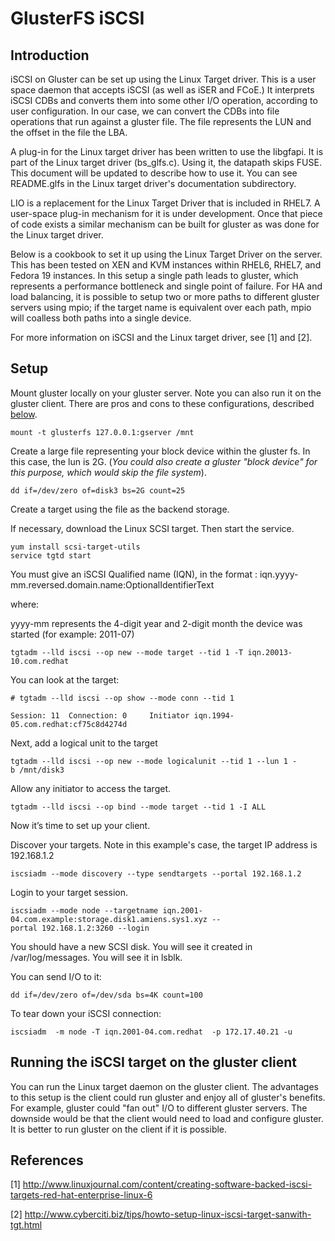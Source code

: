 # GlusterFS iSCSI

## Introduction

iSCSI on Gluster can be set up using the Linux Target driver. This is a user space daemon that accepts iSCSI (as well as iSER and FCoE.) It interprets iSCSI CDBs and converts them into some other I/O operation, according to user configuration. In our case, we can convert the CDBs into file operations that run against a gluster file. The file represents the LUN and the offset in the file the LBA.

A plug-in for the Linux target driver has been written to use the libgfapi. It is part of the Linux target driver (bs_glfs.c). Using it, the datapath skips FUSE. This document will be updated to describe how to use it. You can see README.glfs in the Linux target driver's documentation subdirectory.

LIO is a replacement for the Linux Target Driver that is included in RHEL7. A user-space plug-in mechanism for it is under development. Once that piece of code exists a similar mechanism can be built for gluster as was done for the Linux target driver.

Below is a cookbook to set it up using the Linux Target Driver on the server. This has been tested on XEN and KVM instances within RHEL6, RHEL7, and Fedora 19 instances. In this setup a single path leads to gluster, which represents a performance bottleneck and single point of failure. For HA and load balancing, it is possible to setup two or more paths to different gluster servers using mpio; if the target name is equivalent over each path, mpio will coalless both paths into a single device.

For more information on iSCSI and the Linux target driver, see [1] and [2].

## Setup

Mount gluster locally on your gluster server. Note you can also run it on the gluster client. There are pros and cons to these configurations, described [below](#Running_the_target_on_the_gluster_client "wikilink").

```console
mount -t glusterfs 127.0.0.1:gserver /mnt
```

Create a large file representing your block device within the gluster fs. In this case, the lun is 2G. (_You could also create a gluster "block device" for this purpose, which would skip the file system_).

```console
dd if=/dev/zero of=disk3 bs=2G count=25
```

Create a target using the file as the backend storage.

If necessary, download the Linux SCSI target. Then start the service.

```console
yum install scsi-target-utils
service tgtd start
```

You must give an iSCSI Qualified name (IQN), in the format : iqn.yyyy-mm.reversed.domain.name:OptionalIdentifierText

where:

yyyy-mm represents the 4-digit year and 2-digit month the device was started (for example: 2011-07)

```console
tgtadm --lld iscsi --op new --mode target --tid 1 -T iqn.20013-10.com.redhat
```

You can look at the target:

```console
# tgtadm --lld iscsi --op show --mode conn --tid 1

Session: 11  Connection: 0     Initiator iqn.1994-05.com.redhat:cf75c8d4274d
```

Next, add a logical unit to the target

```console
tgtadm --lld iscsi --op new --mode logicalunit --tid 1 --lun 1 -b /mnt/disk3
```

Allow any initiator to access the target.

```console
tgtadm --lld iscsi --op bind --mode target --tid 1 -I ALL
```

Now it’s time to set up your client.

Discover your targets. Note in this example's case, the target IP address is 192.168.1.2

```console
iscsiadm --mode discovery --type sendtargets --portal 192.168.1.2
```

Login to your target session.

```console
iscsiadm --mode node --targetname iqn.2001-04.com.example:storage.disk1.amiens.sys1.xyz --portal 192.168.1.2:3260 --login
```

You should have a new SCSI disk. You will see it created in /var/log/messages. You will see it in lsblk.

You can send I/O to it:

```console
dd if=/dev/zero of=/dev/sda bs=4K count=100
```

To tear down your iSCSI connection:

```console
iscsiadm  -m node -T iqn.2001-04.com.redhat  -p 172.17.40.21 -u
```

## Running the iSCSI target on the gluster client

You can run the Linux target daemon on the gluster client. The advantages to this setup is the client could run gluster and enjoy all of gluster's benefits. For example, gluster could "fan out" I/O to different gluster servers. The downside would be that the client would need to load and configure gluster. It is better to run gluster on the client if it is possible.

## References

[1] <http://www.linuxjournal.com/content/creating-software-backed-iscsi-targets-red-hat-enterprise-linux-6>

[2] <http://www.cyberciti.biz/tips/howto-setup-linux-iscsi-target-sanwith-tgt.html>
